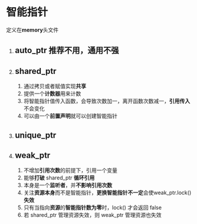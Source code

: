 # 智能指针
定义在**memory**头文件
1. ## auto_ptr 推荐**不用**，通用不强
2. ## shared_ptr
   1. 通过拷贝或者赋值实现**共享**
   2. 提供一个**计数器**用来计数
   3. 将智能指针值传入函数，会导致次数加一，离开函数次数减一，**引用传入**不会变化
   4. 可以由一个**前置声明**就可以创建智能指针
3. ## unique_ptr
4. ## weak_ptr
   1. 不增加**引用次数**的前提下，引用一个变量
   2. 能够**打破** shared_ptr **循环引用**
   3. 本身是一个**监听者**，并**不影响引用次数**
   4. 关注**资源本身**而不是智能指针，**更换智能指针不一定**会使weak_ptr.lock()**失效**
   5. 只有当指向**资源**的**智能指针数为零**时，lock() 才会返回 false
   6. 若 shared_ptr 管理资源失效，则 weak_ptr 管理资源也失效